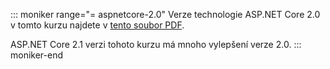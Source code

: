 ::: moniker range="= aspnetcore-2.0"
Verze technologie ASP.NET Core 2.0 v tomto kurzu najdete v [tento soubor PDF](https://github.com/aspnet/Docs/tree/master/aspnetcore/data/ef-rp/intro/PDF-6-18-18.pdf).

ASP.NET Core 2.1 verzi tohoto kurzu má mnoho vylepšení verze 2.0.
::: moniker-end